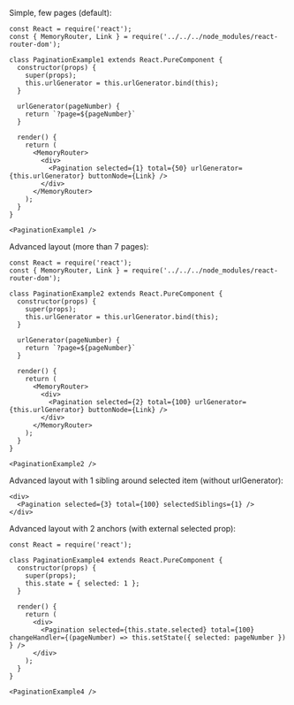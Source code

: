 Simple, few pages (default):

    const React = require('react');
    const { MemoryRouter, Link } = require('../../../node_modules/react-router-dom');

    class PaginationExample1 extends React.PureComponent {
      constructor(props) {
        super(props);
        this.urlGenerator = this.urlGenerator.bind(this);
      }

      urlGenerator(pageNumber) {
        return `?page=${pageNumber}`
      }

      render() {
        return (
          <MemoryRouter>
            <div>
              <Pagination selected={1} total={50} urlGenerator={this.urlGenerator} buttonNode={Link} />
            </div>
          </MemoryRouter>
        );
      }
    }

    <PaginationExample1 />

Advanced layout (more than 7 pages):

    const React = require('react');
    const { MemoryRouter, Link } = require('../../../node_modules/react-router-dom');

    class PaginationExample2 extends React.PureComponent {
      constructor(props) {
        super(props);
        this.urlGenerator = this.urlGenerator.bind(this);
      }

      urlGenerator(pageNumber) {
        return `?page=${pageNumber}`
      }

      render() {
        return (
          <MemoryRouter>
            <div>
              <Pagination selected={2} total={100} urlGenerator={this.urlGenerator} buttonNode={Link} />
            </div>
          </MemoryRouter>
        );
      }
    }

    <PaginationExample2 />

Advanced layout with 1 sibling around selected item (without urlGenerator):

    <div>
      <Pagination selected={3} total={100} selectedSiblings={1} />
    </div>

Advanced layout with 2 anchors (with external selected prop):

    const React = require('react');

    class PaginationExample4 extends React.PureComponent {
      constructor(props) {
        super(props);
        this.state = { selected: 1 };
      }

      render() {
        return (
          <div>
            <Pagination selected={this.state.selected} total={100} changeHandler={(pageNumber) => this.setState({ selected: pageNumber }) } />
          </div>
        );
      }
    }

    <PaginationExample4 />
